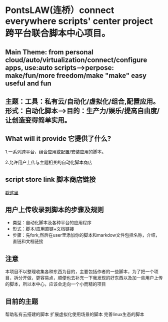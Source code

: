 # PontsLAW(连桥）connect everywhere scripts' center project 跨平台联合脚本中心项目。

## Main Theme: from personal cloud/auto/virtualization/connect/configure apps, use:auto scripts-->perpose: make/fun/more freedom/make "make" easy useful and fun

## 主题：工具：私有云/自动化/虚拟化/组合,配置应用。 形式：自动化脚本-->目的：生产力/娱乐/提高自由度/让创造变得简单实用。

## What will it provide 它提供了什么?
1.一系列跨平台，组合应用或配置/安装应用的脚本。

2.允许用户上传与主题相关的自动化脚本商店

## script store link 脚本商店链接

[戳这里](https://coda.io/d/Ponts-store_dhlxeQXja8k)

## 用户上传收录到脚本的步骤及规则

- 类型：自动化脚本及各种平台的应用程序
- 形式：脚本/应用直链+文档链接
- 步骤：先fork,然后在user里添加你的脚本和markdow文件包括名称，介绍，直链和文档链接

## 注意
本项目不以整理收集各种东西为目的，主要包括作者的一些脚本，为了把一个项目，拆分开做，更容易点，顺便也去补充一下我发现的好东西以及加一些用户上传的脚本，所以本中心，应该会走向一个小而精的项目

## 目前的主题
帮助私有云搭建的脚本
扩展虚拟化使用场景的脚本
完善linux生态的脚本 
